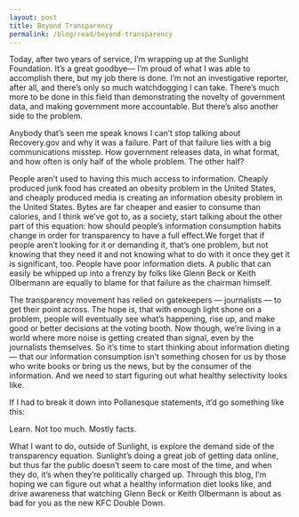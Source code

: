 ```yaml
---
layout: post
title: Beyond Transparency
permalink: /blog/read/beyond-transparency
---
```

 Today, after two years of service, I’m wrapping up at the Sunlight Foundation. It’s a great goodbye— I’m proud of what I was able to accomplish there, but my job there is done. I’m not an investigative reporter, after all, and there’s only so much watchdogging I can take. There’s much more to be done in this field than demonstrating the novelty of government data, and making government more accountable. But there’s also another side to the problem.

 Anybody that’s seen me speak knows I can’t stop talking about Recovery.gov and why it was a failure. Part of that failure lies with a big communications misstep. How government releases data, in what format, and how often is only half of the whole problem. The other half?

 People aren’t used to having this much access to information. Cheaply produced junk food has created an obesity problem in the United States, and cheaply produced media is creating an information obesity problem in the United States. Bytes are far cheaper and easier to consume than calories, and I think we’ve got to, as a society, start talking about the other part of this equation: how should people’s information consumption habits change in order for transparency to have a full effect.We forget that if people aren’t looking for it or demanding it, that’s one problem, but not knowing that they need it and not knowing what to do with it once they get it is significant, too. People have poor information diets. A public that can easily be whipped up into a frenzy by folks like Glenn Beck or Keith Olbermann are equally to blame for that failure as the chairman himself.

 The transparency movement has relied on gatekeepers — journalists — to get their point across. The hope is, that with enough light shone on a problem, people will eventually see what’s happening, rise up, and make good or better decisions at the voting booth. Now though, we’re living in a world where more noise is getting created than signal, even by the journalists themselves. So it’s time to start thinking about information dieting— that our information consumption isn’t something chosen for us by those who write books or bring us the news, but by the consumer of the information. And we need to start figuring out what healthy selectivity looks like.

 If I had to break it down into Pollanesque statements, it’d go something like this:

 Learn. Not too much. Mostly facts.

 What I want to do, outside of Sunlight, is explore the demand side of the transparency equation. Sunlight’s doing a great job of getting data online, but thus far the public doesn’t seem to care most of the time, and when they do, it’s when they’re politically charged up. Through this blog, I’m hoping we can figure out what a healthy information diet looks like, and drive awareness that watching Glenn Beck or Keith Olbermann is about as bad for you as the new KFC Double Down.
